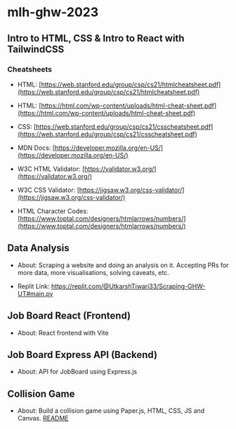 # mlh-ghw-2023

## Intro to HTML, CSS &amp; Intro to React with TailwindCSS

### Cheatsheets

- HTML: [https://web.stanford.edu/group/csp/cs21/htmlcheatsheet.pdf](https://web.stanford.edu/group/csp/cs21/htmlcheatsheet.pdf)

- HTML: [https://html.com/wp-content/uploads/html-cheat-sheet.pdf](https://html.com/wp-content/uploads/html-cheat-sheet.pdf)

- CSS: [https://web.stanford.edu/group/csp/cs21/csscheatsheet.pdf](https://web.stanford.edu/group/csp/cs21/csscheatsheet.pdf)

- MDN Docs: [https://developer.mozilla.org/en-US/](https://developer.mozilla.org/en-US/)

- W3C HTML Validator: [https://validator.w3.org/](https://validator.w3.org/)

- W3C CSS Validator: [https://jigsaw.w3.org/css-validator/](https://jigsaw.w3.org/css-validator/)

- HTML Character Codes: [https://www.toptal.com/designers/htmlarrows/numbers/](https://www.toptal.com/designers/htmlarrows/numbers/)

## Data Analysis

- About: Scraping a website and doing an analysis on it. Accepting PRs for more data, more visualisations, solving caveats, etc.

- Replit Link: https://replit.com/@UtkarshTiwari33/Scraping-GHW-UT#main.py

## Job Board React (Frontend)

- About: React frontend with Vite

## Job Board Express API (Backend)

- About: API for JobBoard using Express.js

## Collision Game

- About: Build a collision game using Paper.js, HTML, CSS, JS and Canvas. [README](https://github.com/utk09/mlh-ghw-2023/blob/main/games-collisions/README.md)

